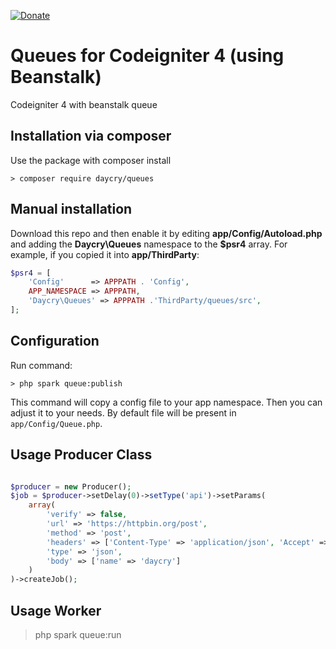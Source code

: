 [![Donate](https://img.shields.io/badge/Donate-PayPal-green.svg)](https://www.paypal.com/donate?business=SYC5XDT23UZ5G&no_recurring=0&item_name=Thank+you%21&currency_code=EUR)

# Queues for Codeigniter 4 (using Beanstalk)
Codeigniter 4 with beanstalk queue

## Installation via composer

Use the package with composer install

	> composer require daycry/queues

## Manual installation

Download this repo and then enable it by editing **app/Config/Autoload.php** and adding the **Daycry\Queues**
namespace to the **$psr4** array. For example, if you copied it into **app/ThirdParty**:

```php
$psr4 = [
    'Config'      => APPPATH . 'Config',
    APP_NAMESPACE => APPPATH,
    'Daycry\Queues' => APPPATH .'ThirdParty/queues/src',
];
```

## Configuration

Run command:

	> php spark queue:publish

This command will copy a config file to your app namespace.
Then you can adjust it to your needs. By default file will be present in `app/Config/Queue.php`.

## Usage Producer Class

```php

$producer = new Producer();
$job = $producer->setDelay(0)->setType('api')->setParams(
    array(
        'verify' => false,
        'url' => 'https://httpbin.org/post',
        'method' => 'post',
        'headers' => ['Content-Type' => 'application/json', 'Accept' => 'application/json', 'X-API-KEY' => '1234'],
        'type' => 'json',
        'body' => ['name' => 'daycry']
    )
)->createJob();

```

## Usage Worker

> php spark queue:run